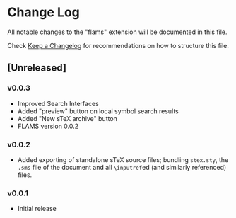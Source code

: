 # Change Log

All notable changes to the "flams" extension will be documented in this file.

Check [Keep a Changelog](http://keepachangelog.com/) for recommendations on how to structure this file.

## [Unreleased]

### v0.0.3

- Improved Search Interfaces
- Added "preview" button on local symbol search results
- Added "New sTeX archive" button
- FLAMS version 0.0.2

### v0.0.2

- Added exporting of standalone sTeX source files; bundling `stex.sty`, the `.sms` file of the document and all `\inputref`ed (and similarly referenced) files.

### v0.0.1

- Initial release